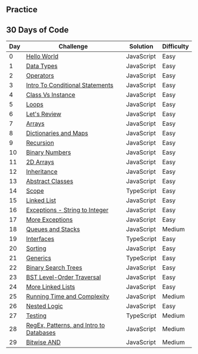 ## Practice

## 30 Days of Code

| Day | Challenge                                                                                                                                            | Solution   | Difficulty |
| --- | ---------------------------------------------------------------------------------------------------------------------------------------------------- | ---------- | ---------- |
| 0   | [Hello World](https://github.com/aldoignatachandra/HACKERRANK/tree/master/javascript/30-days-of-code/day-0/solution.js)                              | JavaScript | Easy       |
| 1   | [Data Types](https://github.com/aldoignatachandra/HACKERRANK/tree/master/javascript/30-days-of-code/day-1/solution.js)                               | JavaScript | Easy       |
| 2   | [Operators](https://github.com/aldoignatachandra/HACKERRANK/tree/master/javascript/30-days-of-code/day-2/solution.js)                                | JavaScript | Easy       |
| 3   | [Intro To Conditional Statements](https://github.com/aldoignatachandra/HACKERRANK/tree/master/javascript/30-days-of-code/day-3/solution.js)          | JavaScript | Easy       |
| 4   | [Class Vs Instance](https://github.com/aldoignatachandra/HACKERRANK/tree/master/javascript/30-days-of-code/day-4/solution.js)                        | JavaScript | Easy       |
| 5   | [Loops](https://github.com/aldoignatachandra/HACKERRANK/tree/master/javascript/30-days-of-code/day-5/solution.js)                                    | JavaScript | Easy       |
| 6   | [Let's Review](https://github.com/aldoignatachandra/HACKERRANK/tree/master/javascript/30-days-of-code/day-6/solution.js)                             | JavaScript | Easy       |
| 7   | [Arrays](https://github.com/aldoignatachandra/HACKERRANK/tree/master/javascript/30-days-of-code/day-7/solution.js)                                   | JavaScript | Easy       |
| 8   | [Dictionaries and Maps](https://github.com/aldoignatachandra/HACKERRANK/tree/master/javascript/30-days-of-code/day-8/solution.js)                    | JavaScript | Easy       |
| 9   | [Recursion](https://github.com/aldoignatachandra/HACKERRANK/tree/master/javascript/30-days-of-code/day-9/solution.js)                                | JavaScript | Easy       |
| 10  | [Binary Numbers](https://github.com/aldoignatachandra/HACKERRANK/tree/master/javascript/30-days-of-code/day-10/solution.js)                          | JavaScript | Easy       |
| 11  | [2D Arrays](https://github.com/aldoignatachandra/HACKERRANK/tree/master/javascript/30-days-of-code/day-11/solution.js)                               | JavaScript | Easy       |
| 12  | [Inheritance](https://github.com/aldoignatachandra/HACKERRANK/tree/master/javascript/30-days-of-code/day-12/solution.js)                             | JavaScript | Easy       |
| 13  | [Abstract Classes](https://github.com/aldoignatachandra/HACKERRANK/tree/master/javascript/30-days-of-code/day-13/solution.js)                        | JavaScript | Easy       |
| 14  | [Scope](https://github.com/aldoignatachandra/HACKERRANK/tree/master/javascript/30-days-of-code/day-14/solution.ts)                                   | TypeScript | Easy       |
| 15  | [Linked List](https://github.com/aldoignatachandra/HACKERRANK/tree/master/javascript/30-days-of-code/day-15/solution.js)                             | JavaScript | Easy       |
| 16  | [Exceptions - String to Integer](https://github.com/aldoignatachandra/HACKERRANK/tree/master/javascript/30-days-of-code/day-16/solution.js)          | JavaScript | Easy       |
| 17  | [More Exceptions](https://github.com/aldoignatachandra/HACKERRANK/tree/master/javascript/30-days-of-code/day-17/solution.js)                         | JavaScript | Easy       |
| 18  | [Queues and Stacks](https://github.com/aldoignatachandra/HACKERRANK/tree/master/javascript/30-days-of-code/day-18/solution.js)                       | JavaScript | Medium     |
| 19  | [Interfaces](https://github.com/aldoignatachandra/HACKERRANK/tree/master/javascript/30-days-of-code/day-19/solution.ts)                              | TypeScript | Easy       |
| 20  | [Sorting](https://github.com/aldoignatachandra/HACKERRANK/tree/master/javascript/30-days-of-code/day-20/solution.js)                                 | JavaScript | Easy       |
| 21  | [Generics](https://github.com/aldoignatachandra/HACKERRANK/tree/master/javascript/30-days-of-code/day-21/typescript.ts)                              | TypeScript | Easy       |
| 22  | [Binary Search Trees](https://github.com/aldoignatachandra/HACKERRANK/tree/master/javascript/30-days-of-code/day-22/solution.js)                     | JavaScript | Easy       |
| 23  | [BST Level-Order Traversal](https://github.com/aldoignatachandra/HACKERRANK/tree/master/javascript/30-days-of-code/day-23/solution.js)               | JavaScript | Easy       |
| 24  | [More Linked Lists](https://github.com/aldoignatachandra/HACKERRANK/tree/master/javascript/30-days-of-code/day-24/solution.js)                       | JavaScript | Easy       |
| 25  | [Running Time and Complexity](https://github.com/aldoignatachandra/HACKERRANK/tree/master/javascript/30-days-of-code/day-25/solution.js)             | JavaScript | Medium     |
| 26  | [Nested Logic](https://github.com/aldoignatachandra/HACKERRANK/tree/master/javascript/30-days-of-code/day-26/solution.js)                            | JavaScript | Easy       |
| 27  | [Testing](https://github.com/aldoignatachandra/HACKERRANK/tree/master/javascript/30-days-of-code/day-27/solution.ts)                                 | TypeScript | Medium     |
| 28  | [RegEx, Patterns, and Intro to Databases](https://github.com/aldoignatachandra/HACKERRANK/tree/master/javascript/30-days-of-code/day-28/solution.js) | JavaScript | Medium     |
| 29  | [Bitwise AND](https://github.com/aldoignatachandra/HACKERRANK/tree/master/javascript/30-days-of-code/day-29/solution.js)                             | JavaScript | Medium     |

